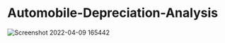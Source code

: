 # Automobile-Depreciation-Analysis
![Screenshot 2022-04-09 165442](https://user-images.githubusercontent.com/45207841/162573952-be361fc5-a90b-47d2-9360-9d0f8315e715.png)
